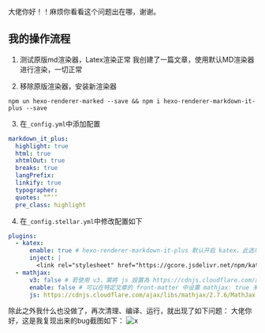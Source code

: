 大佬你好！！麻烦你看看这个问题出在哪，谢谢。

## 我的操作流程

1. 测试原版md渲染器，Latex渲染正常
我创建了一篇文章，使用默认MD渲染器进行渲染，一切正常

2. 移除原版渲染器，安装新渲染器

```shell
npm un hexo-renderer-marked --save && npm i hexo-renderer-markdown-it-plus --save
```

3. 在`_config.yml`中添加配置

```yml
markdown_it_plus:
  highlight: true
  html: true
  xhtmlOut: true
  breaks: true
  langPrefix:
  linkify: true
  typographer:
  quotes: “”‘’
  pre_class: highlight
```

4. 在`_config.stellar.yml`中修改配置如下

```yml
plugins:
  - katex:
      enable: true # hexo-renderer-markdown-it-plus 默认开启 katex，此选项仅用于引入样式
      inject: |
        <link rel="stylesheet" href="https://gcore.jsdelivr.net/npm/katex@0.16/dist/katex.min.css" integrity="sha384-vKruj+a13U8yHIkAyGgK1J3ArTLzrFGBbBc0tDp4ad/EyewESeXE/Iv67Aj8gKZ0" crossorigin="anonymous">
  - mathjax:
      v3: false # 若使用 v3，需將 js 設置為 https://cdnjs.cloudflare.com/ajax/libs/mathjax/3.2.2/es5/tex-mml-chtml.min.js
      enable: false # 可以在特定文章的 front-matter 中设置 mathjax: true 来开启，也可以在这里设置全局开启
      js: https://cdnjs.cloudflare.com/ajax/libs/mathjax/2.7.6/MathJax.js?config=TeX-AMS-MML_HTMLorMML

```

除此之外我什么也没做了，再次清理、编译、运行，就出现了如下问题：
大佬你好，这是我复现出来的bug截图如下：
![x](https://s2.loli.net/2025/08/13/OWxDNR8megy5Fq4.png)
